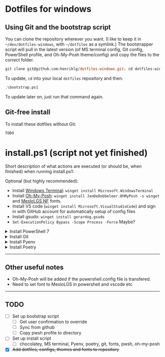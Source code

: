 # Dotfiles for windows


## Using Git and the bootstrap script

You can clone the repository wherever you want. (I like to keep it in `~/dev/dotfiles-windows`, with `~/dotfiles` as a symlink.) The bootstrapper script will pull in the latest version (of MS terminal config, Git config, PowerShell profile, and Oh-My-Posh theme/config) and copy the files to the correct folder.

```ps
git clone git@github.com:henriklg/dotfiles-windows.git; cd dotfiles-windows; .\bootstrap.ps1
```

To update, `cd` into your local `dotfiles` repository and then:

```ps
.\bootstrap.ps1
```

To update later on, just run that command again.

## Git-free install

To install these dotfiles without Git:

```ps
TODO
```

# install.ps1 (script not yet finished)
Short description of what actions are executed (or should be, when finished) when running install.ps1:

Optional (but highly recommended):
- Install [Windows Terminal](https://www.microsoft.com/en-us/p/windows-terminal/9n0dx20hk701?activetab=pivot:overviewtab): `winget install Microsoft.WindowsTerminal`
- Install [Oh-My-Posh](https://github.com/jandedobbeleer/oh-my-posh): `winget install JanDeDobbeleer.OhMyPosh -s winget` and [MesloLGS NF](https://github.com/henriklg/dotfiles-windows/tree/main/fonts) fonts.
- Install VS code (`winget install Microsoft.VisualStudioCode`) and sign in with GitHub account for automatically setup of config files
- Install gsudo: `winget install gerardog.gsudo`
- `Set-ExecutionPolicy Bypass -Scope Process -Force` Maybe?


<details close>
<summary>
Install PowerShell 7
</summary>

- pwsh: `winget install PowerShell`
- [Microsoft docs](https://docs.microsoft.com/en-us/powershell/scripting/install/installing-powershell-on-windows?view=powershell-7.2)
- [github.com/PowerShell](https://github.com/PowerShell/PowerShell/releases)
</details>


<details close>
<summary>
Install Git
</summary>

- pwsh: `winget install --id Git.Git -e --source winget`
- Site: [Git](https://git-scm.com/download/win)
- Optional: [GitHub Desktop](https://desktop.github.com/)
- NB: remember to set `.gitconfig`
</details>


<details close>
<summary>
Install Pyenv
</summary>

- pwsh:
```ps
Invoke-WebRequest -UseBasicParsing -Uri "https://raw.githubusercontent.com/pyenv-win/pyenv-win/master/pyenv-win/install-pyenv-win.ps1" -OutFile "./install-pyenv-win.ps1"; &"./install-pyenv-win.ps1"
```
- Chocolatey - In admin pwsh run: `choco install pyenv-win`
- [Pyenv repo](https://github.com/pyenv-win/pyenv-win)
- Disable windows app aliases
- Install Python 3.9.0: `pyenv install 3.9.0`
</details>


<details close>
<summary>
Install Poetry
</summary>

- [Poetry website](https://python-poetry.org/docs/#windows-powershell-install-instructions)
- Run the following in PowerShell (admin not needed):
```ps
(Invoke-WebRequest -Uri https://raw.githubusercontent.com/python-poetry/poetry/master/get-poetry.py -UseBasicParsing).Content | python -
```
- Run: `poetry config virtualenvs.in-project true` to store environments files in project folder
- NB: might have to add to `%USERPROFILE%\AppData\Roaming\Python\Scripts` to ´Path´ in user variables
</details>


***

## Other useful notes

- Oh-My-Posh will be added if the powershell.config file is transfered.
- Need to set font to MesloLGS in powershell and vscode etc



***
## TODO
- [ ] Set up bootstrap script
  - [ ] Get user confirmation to override
  - [ ] Sync from github
  - [ ] Copy pwsh profile to directory
- [ ] Set up install script
  - [ ] chocolatey, MS terminal, Pyenv, poetry, git, fonts, pwsh, oh-my-posh
- [x] ~~Add dotfiles, configs, themes and fonts to repository~~
